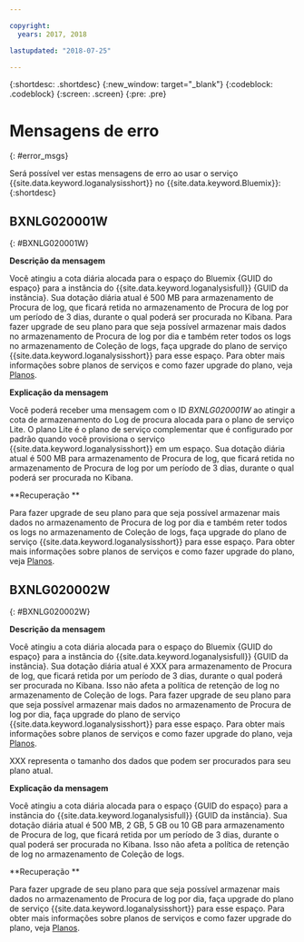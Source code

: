 ```yaml
---

copyright:
  years: 2017, 2018

lastupdated: "2018-07-25"

---
```



{:shortdesc: .shortdesc}
{:new_window: target="_blank"}
{:codeblock: .codeblock}
{:screen: .screen}
{:pre: .pre}


# Mensagens de erro
{: #error_msgs}

Será possível ver estas mensagens de erro ao usar o serviço {{site.data.keyword.loganalysisshort}} no {{site.data.keyword.Bluemix}}:
{:shortdesc}

## BXNLG020001W
{: #BXNLG020001W}

**Descrição da mensagem**

Você atingiu a cota diária alocada para o espaço do Bluemix {GUID do espaço} para a instância do {{site.data.keyword.loganalysisfull}} {GUID da instância}. Sua dotação diária atual é 500 MB para armazenamento de Procura de log, que ficará retida no armazenamento de Procura de log por um período de 3 dias, durante o qual poderá ser procurada no Kibana. Para fazer upgrade de seu plano para que seja possível armazenar mais dados no armazenamento de Procura de log por dia e também reter todos os logs no armazenamento de Coleção de logs, faça upgrade do plano de serviço {{site.data.keyword.loganalysisshort}} para esse espaço. Para obter mais informações sobre planos de serviços e como fazer upgrade do plano, veja [Planos](/docs/services/CloudLogAnalysis/log_analysis_ov.html#plans).


**Explicação da mensagem** 

Você poderá receber uma mensagem com o ID *BXNLG020001W* ao atingir a cota de armazenamento do Log de procura alocada para o plano de serviço Lite. O plano Lite é o plano de serviço complementar que é configurado por padrão quando você provisiona o serviço {{site.data.keyword.loganalysisshort}} em um espaço. Sua dotação diária atual é 500 MB para armazenamento de Procura de log, que ficará retida no armazenamento de Procura de log por um período de 3 dias, durante o qual poderá ser procurada no Kibana.

**Recuperação
**

Para fazer upgrade de seu plano para que seja possível armazenar mais dados no armazenamento de Procura de log por dia e também reter todos os logs no armazenamento de Coleção de logs, faça upgrade do plano de serviço {{site.data.keyword.loganalysisshort}} para esse espaço. Para obter mais informações sobre planos de serviços e como fazer upgrade do plano, veja [Planos](/docs/services/CloudLogAnalysis/log_analysis_ov.html#plans).


## BXNLG020002W 
{: #BXNLG020002W}


**Descrição da mensagem**

Você atingiu a cota diária alocada para o espaço do Bluemix {GUID do espaço} para a instância do {{site.data.keyword.loganalysisfull}} {GUID da instância}.  Sua dotação diária atual é XXX para armazenamento de Procura de log, que ficará retida por um período de 3 dias, durante o qual poderá ser procurada no Kibana. Isso não afeta a política de retenção de log no armazenamento de Coleção de logs. Para fazer upgrade de seu plano para que seja possível armazenar mais dados no armazenamento de Procura de log por dia, faça upgrade do plano de serviço {{site.data.keyword.loganalysisshort}} para esse espaço. Para obter mais informações sobre planos de serviços e como fazer upgrade do plano, veja [Planos](/docs/services/CloudLogAnalysis/log_analysis_ov.html#plans).

XXX representa o tamanho dos dados que podem ser procurados para seu plano atual.

**Explicação da mensagem** 

Você atingiu a cota diária alocada para o espaço {GUID do espaço} para a instância do {{site.data.keyword.loganalysisfull}} {GUID da instância}.  Sua dotação diária atual é 500 MB, 2 GB, 5 GB ou 10 GB para armazenamento de Procura de log, que ficará retida por um período de 3 dias, durante o qual poderá ser procurada no Kibana. Isso não afeta a política de retenção de log no armazenamento de Coleção de logs.

**Recuperação
**

Para fazer upgrade de seu plano para que seja possível armazenar mais dados no armazenamento de Procura de log por dia, faça upgrade do plano de serviço {{site.data.keyword.loganalysisshort}} para esse espaço. Para obter mais informações sobre planos de serviços e como fazer upgrade do plano, veja [Planos](/docs/services/CloudLogAnalysis/log_analysis_ov.html#plans).




